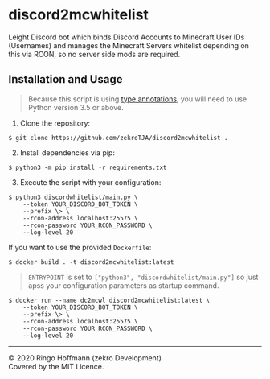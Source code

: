 # discord2mcwhitelist

Leight Discord bot which binds Discord Accounts to Minecraft User IDs (Usernames) and manages the Minecraft Servers whitelist depending on this via RCON, so no server side mods are required.
  
## Installation and Usage

> Because this script is using [type annotations](https://www.python.org/dev/peps/pep-0484), you will need to use Python version 3.5 or above.

1. Clone the repository:
```
$ git clone https://github.com/zekroTJA/discord2mcwhitelist .
```

2. Install dependencies via pip:
```
$ python3 -m pip install -r requirements.txt
```

3. Execute the script with your configuration:
```
$ python3 discordwhitelist/main.py \
    --token YOUR_DISCORD_BOT_TOKEN \
    --prefix \> \
    --rcon-address localhost:25575 \
    --rcon-password YOUR_RCON_PASSWORD \
    --log-level 20
```

If you want to use the provided `Dockerfile`:

```
$ docker build . -t discord2mcwhitelist:latest
```

> `ENTRYPOINT` is set to `["python3", "discordwhitelist/main.py"]` so just apss your configuration parameters as startup command.
```
$ docker run --name dc2mcwl discord2mcwhitelist:latest \
    --token YOUR_DISCORD_BOT_TOKEN \
    --prefix \> \
    --rcon-address localhost:25575 \
    --rcon-password YOUR_RCON_PASSWORD \
    --log-level 20
```

---

© 2020 Ringo Hoffmann (zekro Development)  
Covered by the MIT Licence.
